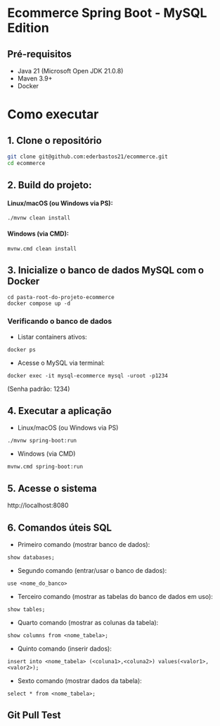 # Ecommerce Spring Boot - MySQL Edition

## Pré-requisitos
- Java 21 (Microsoft Open JDK 21.0.8)
- Maven 3.9+
- Docker

# Como executar

## 1. Clone o repositório
```bash
git clone git@github.com:ederbastos21/ecommerce.git
cd ecommerce
```

## 2. Build do projeto:

#### Linux/macOS (ou Windows via PS):
    ./mvnw clean install

#### Windows (via CMD):
    mvnw.cmd clean install

## 3. Inicialize o banco de dados MySQL com o Docker
```
cd pasta-root-do-projeto-ecommerce
docker compose up -d
```
### Verificando o banco de dados

- Listar containers ativos:
```
docker ps
```

- Acesse o MySQL via terminal:
```
docker exec -it mysql-ecommerce mysql -uroot -p1234
```

(Senha padrão: 1234)

## 4. Executar a aplicação

- Linux/macOS (ou Windows via PS)
```
./mvnw spring-boot:run
```

- Windows (via CMD)
```
mvnw.cmd spring-boot:run
```

## 5. Acesse o sistema

http://localhost:8080

## 6. Comandos úteis SQL

- Primeiro comando (mostrar banco de dados):
```
show databases;
```

- Segundo comando (entrar/usar o banco de dados):
```
use <nome_do_banco>
```

- Terceiro comando (mostrar as tabelas do banco de dados em uso):
```
show tables;
```

- Quarto comando (mostrar as colunas da tabela):
```
show columns from <nome_tabela>;
```

- Quinto comando (inserir dados):
```
insert into <nome_tabela> (<coluna1>,<coluna2>) values(<valor1>,<valor2>);
```

- Sexto comando (mostrar dados da tabela):
```
select * from <nome_tabela>;
```

## Git Pull Test
